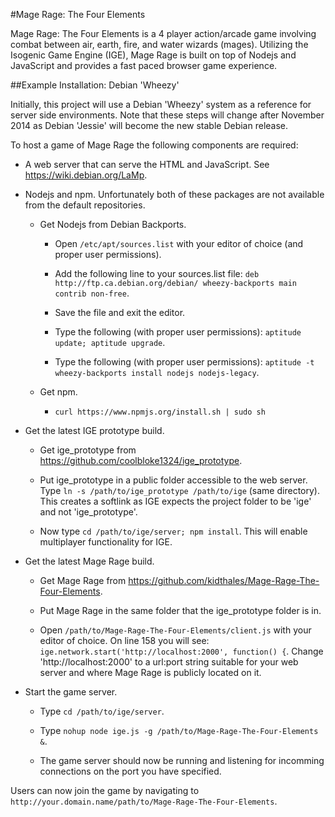 #Mage Rage: The Four Elements

Mage Rage: The Four Elements is a 4 player action/arcade game involving combat between air, earth, fire, and water wizards (mages). Utilizing the Isogenic Game Engine (IGE), Mage Rage is built on top of Nodejs and JavaScript and provides a fast paced browser game experience.

##Example Installation: Debian 'Wheezy'

Initially, this project will use a Debian 'Wheezy' system as a reference for server side environments. Note that these steps will change after November 2014 as Debian 'Jessie' will become the new stable Debian release.

To host a game of Mage Rage the following components are required:

* A web server that can serve the HTML and JavaScript. See https://wiki.debian.org/LaMp.

* Nodejs and npm. Unfortunately both of these packages are not available from the default repositories.

  * Get Nodejs from Debian Backports.
     
    * Open `/etc/apt/sources.list` with your editor of choice (and proper user permissions).
    
    * Add the following line to your sources.list file: `deb http://ftp.ca.debian.org/debian/ wheezy-backports main contrib non-free`.
      
    * Save the file and exit the editor.
    
    * Type the following (with proper user permissions): `aptitude update; aptitude upgrade`.
    
    * Type the following (with proper user permissions): `aptitude -t wheezy-backports install nodejs nodejs-legacy`.
    
  * Get npm.

    * `curl https://www.npmjs.org/install.sh | sudo sh`


* Get the latest IGE prototype build.

  * Get ige_prototype from https://github.com/coolbloke1324/ige_prototype.
  
  * Put ige_prototype in a public folder accessible to the web server. Type `ln -s /path/to/ige_prototype /path/to/ige` (same directory). This creates a softlink as IGE expects the project folder to be 'ige' and not 'ige_prototype'.
  
  * Now type `cd /path/to/ige/server; npm install`. This will enable multiplayer functionality for IGE.

* Get the latest Mage Rage build.

  * Get Mage Rage from https://github.com/kidthales/Mage-Rage-The-Four-Elements.

  * Put Mage Rage in the same folder that the ige_prototype folder is in.
  
  * Open `/path/to/Mage-Rage-The-Four-Elements/client.js` with your editor of choice. On line 158 you will see: `ige.network.start('http://localhost:2000', function() {`. Change 'http://localhost:2000' to a url:port string suitable for your web server and where Mage Rage is publicly located on it.

* Start the game server.

  * Type `cd /path/to/ige/server`.

  * Type `nohup node ige.js -g /path/to/Mage-Rage-The-Four-Elements &`.

  * The game server should now be running and listening for incomming connections on the port you have specified.

Users can now join the game by navigating to `http://your.domain.name/path/to/Mage-Rage-The-Four-Elements`.
